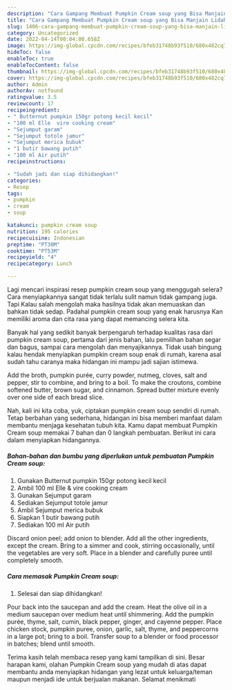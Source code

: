 ```yaml
---
description: "Cara Gampang Membuat Pumpkin Cream soup yang Bisa Manjain Lidah"
title: "Cara Gampang Membuat Pumpkin Cream soup yang Bisa Manjain Lidah"
slug: 1406-cara-gampang-membuat-pumpkin-cream-soup-yang-bisa-manjain-lidah
category: Uncategorized
date: 2022-04-14T00:04:00.658Z
image: https://img-global.cpcdn.com/recipes/bfeb31748b93f510/680x482cq70/pumpkin-cream-soup-foto-resep-utama.jpg
hideToc: false
enableToc: true
enableTocContent: false
thumbnail: https://img-global.cpcdn.com/recipes/bfeb31748b93f510/680x482cq70/pumpkin-cream-soup-foto-resep-utama.jpg
cover: https://img-global.cpcdn.com/recipes/bfeb31748b93f510/680x482cq70/pumpkin-cream-soup-foto-resep-utama.jpg
author: Admin
authorAv: notfound
ratingvalue: 3.5
reviewcount: 17
recipeingredient:
- " Butternut pumpkin 150gr potong kecil kecil"
- "100 ml Elle  vire cooking cream"
- "Sejumput garam"
- "Sejumput totole jamur"
- "Sejumput merica bubuk"
- "1 butir bawang putih"
- "100 ml Air putih"
recipeinstructions:

- "Sudah jadi dan siap dihidangkan!"
categories:
- Resep
tags:
- pumpkin
- cream
- soup

katakunci: pumpkin cream soup 
nutrition: 195 calories
recipecuisine: Indonesian
preptime: "PT30M"
cooktime: "PT53M"
recipeyield: "4"
recipecategory: Lunch

---
```



Lagi mencari inspirasi resep pumpkin cream soup yang menggugah selera? Cara menyiapkannya sangat tidak terlalu sulit namun tidak gampang juga. Tapi Kalau salah mengolah maka hasilnya tidak akan memuaskan dan bahkan tidak sedap. Padahal pumpkin cream soup yang enak harusnya Kan memiliki aroma dan cita rasa yang dapat memancing selera kita.


Banyak hal yang sedikit banyak berpengaruh terhadap kualitas rasa dari pumpkin cream soup, pertama dari jenis bahan, lalu pemilihan bahan segar dan bagus, sampai cara mengolah dan menyajikannya. Tidak usah bingung kalau hendak menyiapkan pumpkin cream soup enak di rumah, karena asal sudah tahu caranya maka hidangan ini mampu jadi sajian istimewa.

Add the broth, pumpkin purée, curry powder, nutmeg, cloves, salt and pepper, stir to combine, and bring to a boil. To make the croutons, combine softened butter, brown sugar, and cinnamon. Spread butter mixture evenly over one side of each bread slice.


Nah, kali ini kita coba, yuk, ciptakan pumpkin cream soup sendiri di rumah. Tetap berbahan yang sederhana, hidangan ini bisa memberi manfaat dalam membantu menjaga kesehatan tubuh kita. Kamu dapat membuat Pumpkin Cream soup memakai 7 bahan dan 0 langkah pembuatan. Berikut ini cara dalam menyiapkan hidangannya.

<!--inarticleads1-->

##### Bahan-bahan dan bumbu yang diperlukan untuk pembuatan Pumpkin Cream soup:

1. Gunakan  Butternut pumpkin 150gr potong kecil kecil
1. Ambil 100 ml Elle &amp; vire cooking cream
1. Gunakan Sejumput garam
1. Sediakan Sejumput totole jamur
1. Ambil Sejumput merica bubuk
1. Siapkan 1 butir bawang putih
1. Sediakan 100 ml Air putih


Discard onion peel; add onion to blender. Add all the other ingredients, except the cream. Bring to a simmer and cook, stirring occasionally, until the vegetables are very soft. Place in a blender and carefully puree until completely smooth. 

<!--inarticleads2-->

##### Cara memasak Pumpkin Cream soup:


1. Selesai dan siap dihidangkan!

Pour back into the saucepan and add the cream. Heat the olive oil in a medium saucepan over medium heat until shimmering. Add the pumpkin purée, thyme, salt, cumin, black pepper, ginger, and cayenne pepper. Place chicken stock, pumpkin puree, onion, garlic, salt, thyme, and peppercorns in a large pot; bring to a boil. Transfer soup to a blender or food processor in batches; blend until smooth. 

Terima kasih telah membaca resep yang kami tampilkan di sini. Besar harapan kami, olahan Pumpkin Cream soup yang mudah di atas dapat membantu anda menyiapkan hidangan yang lezat untuk keluarga/teman maupun menjadi ide untuk berjualan makanan. Selamat menikmati
